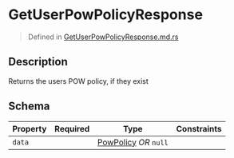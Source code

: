 # GetUserPowPolicyResponse
> Defined in [GetUserPowPolicyResponse.md.rs](../../../../../interface/src/interface/routes/foreign/get_user_pow_policy.rs)

## Description
Returns the users POW policy, if they exist

## Schema

| Property | Required | Type | Constraints |
| --- | --- | --- | --- |
| `data` |     | [PowPolicy](../../../pow/PowPolicy.md) *OR* `null` |     | 


